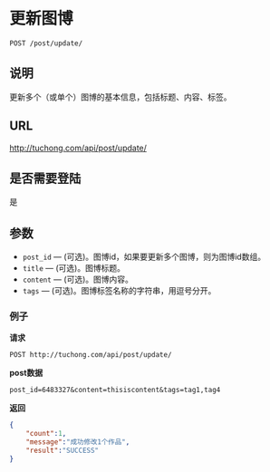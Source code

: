 # 更新图博

    POST /post/update/

## 说明
更新多个（或单个）图博的基本信息，包括标题、内容、标签。

## URL
http://tuchong.com/api/post/update/

## 是否需要登陆
是

## 参数

- `post_id` — (可选)。图博id，如果要更新多个图博，则为图博id数组。
- `title` — (可选)。图博标题。
- `content` — (可选)。图博内容。
- `tags` — (可选)。图博标签名称的字符串，用逗号分开。

### 例子
**请求**

    POST http://tuchong.com/api/post/update/
**post数据**

    post_id=6483327&content=thisiscontent&tags=tag1,tag4

**返回**
``` json
{
    "count":1,
    "message":"成功修改1个作品",
    "result":"SUCCESS"
}
```

